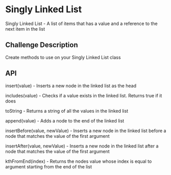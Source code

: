 # Singly Linked List
Singly Linked List - A list of items that has a value and a reference to the next item in the list


## Challenge Description
Create  methods to use on your Singly Linked List class

## API

insert(value) - Inserts a new node in the linked list as the head

includes(value) - Checks if a value exists in the linked list. Returns true if it does

toString - Returns a string of all the values in the linked list

append(value) - Adds a node to the end of the linked list

insertBefore(value, newValue) - Inserts a new node in the linked list before a node that matches the value of the first argument

insertAfter(value, newValue) - Inserts a new node in the linked list after a node that matches the value of the first argument

kthFromEnd(index) - Returns the nodes value whose index is equal to argument starting from the end of the list
